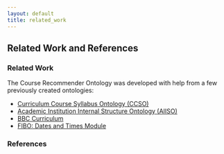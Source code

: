 ```yaml
---
layout: default
title: related_work
---
```


## Related Work and References

### Related Work

The Course Recommender Ontology was developed with help from a few previously created ontologies:
- <a href="https://xworks.gr/ontologies/ccso.owl">Curriculum Course Syllabus Ontology (CCSO)</a>
- <a href="https://vocab.org/aiiso/">Academic Institution Internal Structure Ontology (AIISO)</a>
- <a href="https://www.bbc.co.uk/ontologies/curriculum">BBC Curriculum</a>
- <a href="https://www.google.com/url?q=https://spec.edmcouncil.org/fibo/ontology/FND/DatesAndTimes/MetadataFNDDatesAndTimes/DatesAndTimesModule&sa=D&ust=1607220146759000&usg=AOvVaw1oseNh4OQmhiQuCp7vwcGd">FIBO: Dates and Times Module</a>
### References
